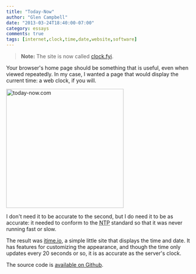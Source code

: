 ```yaml
---
title: "Today-Now"
author: "Glen Campbell"
date: "2013-03-24T18:40:00-07:00"
category: essays
comments: true
tags: [internet,clock,time,date,website,software]
---
```


> **Note:** The site is now called [clock.fyi](http://clock.fyi).

Your browser's home page should be something that is useful, even when
viewed repeatedly. In my case, I wanted a page that would display the
current time: a web clock, if you will.

<a href="http://www.flickr.com/photos/gecampbell/8589451624/" title="today-now.com by gecampbell, on Flickr"><img src="http://farm9.staticflickr.com/8377/8589451624_fef3f7b3ab_n.jpg" width="315" height="320" alt="today-now.com"></a>

I don't need it to be accurate to the second, but I do need it to be
as accurate: it needed to conform to the
<abbr title="Network Time Protocol">NTP</abbr> standard so that it was
never running fast or slow.

The result was [itime.io](http://itime.io), a simple little
site that displays the time and date. It has features for customizing
the appearance, and though the time only updates every 20 seconds or
so, it is as accurate as the server's clock.

The source code is
[available on Github](https://github.com/gecampbell/clock.fyi).
